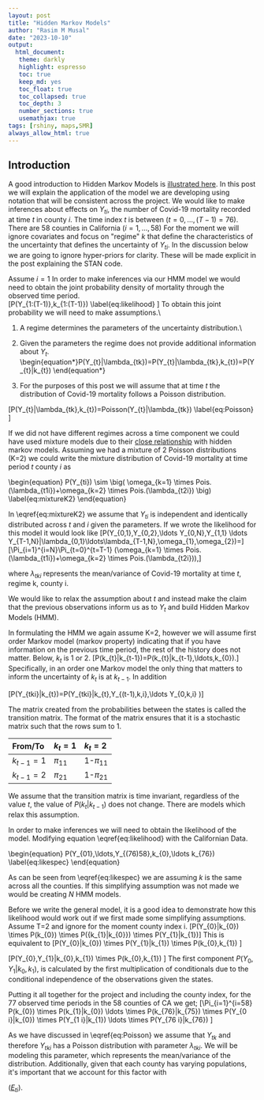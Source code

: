 ```yaml
---
layout: post
title: "Hidden Markov Models"
author: "Rasim M Musal"
date: "2023-10-10"
output:
  html_document:
   theme: darkly
   highlight: espresso
   toc: true
   keep_md: yes
   toc_float: true
   toc_collapsed: true
   toc_depth: 3
   number_sections: true
   usemathjax: true
tags: [rshiny, maps,SMR]
always_allow_html: true
---
```

<script type="text/x-mathjax-config">
MathJax.Hub.Config({
  TeX: { 
      equationNumbers: {
 
            autoNumber: "all",
            formatNumber: function (n) {return +n}
      } 
  }
});
</script>



## Introduction
A good introduction to Hidden Markov Models is [illustrated here](https://nipunbatra.github.io/hmm/). In this post we will explain the application of the model we are developing using notation that will be consistent across the project.
We would like to make inferences about effects on $Y_{ti}$, the number of Covid-19 mortality recorded at time $t$ in county $i$. The time index $t$ is between $(t=0, \ldots ,(T-1)=76)$. There are 58 counties in California $(i=1, \ldots ,58)$ For the moment we will ignore covariates and focus on "regime" $k$ that define the characteristics of the uncertainty that defines the uncertainty of $Y_{ti}$. In the discussion below we are going to ignore hyper-priors for clarity. These will be made explicit in the post explaining the STAN code. 

Assume $i=1$
In order to make inferences via our HMM model we would need to obtain the joint probability density of mortality through the observed time period.   
\[P(Y_{1:(T-1)},k_{1:(T-1)})
\label{eq:likelihood}
\]
To obtain this joint probability we will need to make assumptions.\

1) A regime determines the parameters of the uncertainty distribution.\

2) Given the parameters the regime does not provide additional information about $Y_{t}$.  
\begin{equation*}P(Y_{t}|\lambda_{tk})=P(Y_{t}|\lambda_{tk},k_{t})=P(Y_{t}|k_{t})
\end{equation*}

3) For the purposes of this post we will assume that at time $t$ the distribution of Covid-19 mortality follows a Poisson distribution.

\[P(Y_{t}|\lambda_{tk},k_{t})=Poisson(Y_{t}|\lambda_{tk})
\label{eq:Poisson}
\]

If we did not have different regimes across a time component we could have used mixture models due to their [close relationship](https://www.utstat.toronto.edu/~rsalakhu/sta4273/notes/Lecture11.pdf) with hidden markov models. Assuming we had a mixture of 2 Poisson distributions (K=2) we could write the mixture distribution of Covid-19 mortality at time period $t$ county $i$ as 

\begin{equation}
P(Y_{ti}) \sim \big( \omega_{k=1} \times Pois.(\lambda_{t1i})+\omega_{k=2} \times Pois.(\lambda_{t2i}) \big)
\label{eq:mixtureK2}
\end{equation}

In \eqref{eq:mixtureK2} we assume that $Y_{ti}$ is independent and identically distributed across $t$ and $i$ given the parameters. If we wrote the likelihood for this model it would look like
\[P(Y_{0,1},Y_{0,2},\ldots Y_{0,N},Y_{1,1} \ldots Y_{T-1,N}|\lambda_{0,1}\ldots\lambda_{T-1,N},\omega_{1},\omega_{2})=\]
\[\Pi_{i=1}^{i=N}\Pi_{t=0}^{t=T-1}  (\omega_{k=1} \times Pois.(\lambda_{t1i})+\omega_{k=2} \times Pois.(\lambda_{t2i})),\]

where $\lambda_{tki}$ represents the mean/variance of Covid-19 mortality at time $t$, regime k, county i.

We would like to relax the assumption about $t$ and instead make the claim that the previous observations inform us as to $Y_{t}$ and build Hidden Markov Models (HMM).

In formulating the HMM we again assume K=2, however we will assume first order Markov model (markov property) indicating that if you have information on the previous time period, the rest of the history does not matter. Below, $k_{t}$ is 1 or 2.
\[P(k_{t}|k_{t-1})=P(k_{t}|k_{t-1},\ldots,k_{0}).\]
Specifically, in an order one Markov model the only thing that matters to inform the uncertainty of $k_{t}$ is at  $k_{t-1}$.
In addition 

\[P(Y_{tki}|k_{t})=P(Y_{tki}|k_{t},Y_{(t-1),k,i},\ldots Y_{0,k,i} )\]

The matrix created from the probabilities between the states is called the transition matrix. The format of the matrix ensures that it is a stochastic matrix such that the rows sum to 1. 
                                                  

| From/To | $k_{t}=1$ | $k_{t}=2$ | 
|:-------|:------|:-----------|
| $k_{t-1}=1$ | $\pi_{11}$ | 1-$\pi_{11}$ |
| $k_{t-1}=2$ | $\pi_{21}$ | 1-$\pi_{21}$ |

We assume that the transition matrix is time invariant, regardless of the value $t$, the value of $P(k_{t}|k_{t-1})$ does not change. There are models which relax this assumption.  

In order to make inferences we will need to obtain the likelihood of the model. Modifying equation \eqref{eq:likelihood} with the Californian Data.

\begin{equation}
P(Y_{01},\ldots,Y_{(76)58},k_{0},\ldots k_{76})
\label{eq:likespec}
\end{equation}

As can be seen from \eqref{eq:likespec} we are assuming $k$ is the same across all the counties. If this simplifying assumption was not made we would be creating $N$ HMM models. 

Before we write the general model, 
it is a good idea to demonstrate how this likelihood would work out if we first made some simplifying assumptions.
Assume T=2 and ignore for the moment county index i.
\[P(Y_{0}|k_{0}) \times P(k_{0}) \times P({k_{1}|k_{0}}) \times P(Y_{1}|k_{1})\]
This is equivalent to 
\[P(Y_{0}|k_{0}) \times P(Y_{1}|k_{1}) \times P(k_{0},k_{1}) \]

\[P(Y_{0},Y_{1}|k_{0},k_{1}) \times P(k_{0},k_{1}) \]
The first component $P(Y_{0},Y_{1}|k_{0},k_{1})$, is calculated by the first multiplication of conditionals due to the conditional independence of the observations given the states. 


Putting it all together for the project and including the county index, for the 77 observed time periods in the 58 counties of CA we get; 
\[\Pi_{i=1}^{i=58} P(k_{0}) \times P(k_{1}|k_{0}) \ldots \times P(k_{76}|k_{75}) \times P(Y_{0 i}|k_{0}) \times P(Y_{1 i}|k_{1}) \ldots \times P(Y_{76 i}|k_{76}) \]

As we have discussed in \eqref{eq:Poisson} we assume that $Y_{tk}$ and therefore $Y_{tki}$ has a Poisson distribution with parameter $\lambda_{tki}$. We will be modeling this parameter, which represents the mean/variance of the distribution. Additionally, given that each county has varying populations, it's important that we account for this factor with

([$E_{ti}$](https://mmusal.github.io/blog/2023/Explaining_rshinyapp/#SMR)).





                                             







